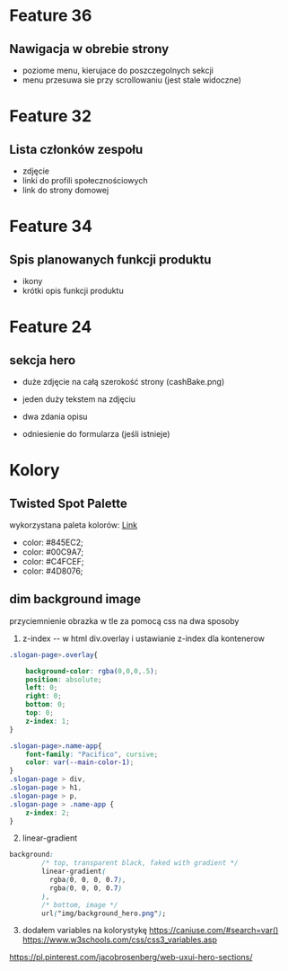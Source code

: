 # Feature 36

## Nawigacja w obrebie strony

- poziome menu, kierujace do poszczegolnych sekcji
- menu przesuwa sie przy scrollowaniu (jest stale widoczne)

# Feature 32

## Lista członków zespołu

- zdjęcie
- linki do profili społecznościowych
- link do strony domowej

# Feature 34

## Spis planowanych funkcji produktu

- ikony
- krótki opis funkcji produktu

# Feature 24
## sekcja hero

 - duże zdjęcie na całą szerokość strony (cashBake.png)

 - jeden duży tekstem na zdjęciu

 - dwa zdania opisu

 - odniesienie do formularza (jeśli istnieje)

# Kolory
## Twisted Spot Palette

wykorzystana paleta kolorów: [Link](https://mycolor.space/?hex=%23845EC2&sub=1)

- color: #845EC2;
- color: #00C9A7;
- color: #C4FCEF;
- color: #4D8076;

## dim background image
przyciemnienie obrazka w tle za pomocą css na dwa sposoby

1. z-index -- w html div.overlay i ustawianie z-index dla kontenerow

```` css
.slogan-page>.overlay{

    background-color: rgba(0,0,0,.5);
    position: absolute;
    left: 0;
    right: 0;
    bottom: 0;
    top: 0;
    z-index: 1;
}

.slogan-page>.name-app{
    font-family: "Pacifico", cursive;
    color: var(--main-color-1);
}
.slogan-page > div,
.slogan-page > h1,
.slogan-page > p,
.slogan-page > .name-app {
    z-index: 2;
}
````

2. linear-gradient

``` css
background:
        /* top, transparent black, faked with gradient */ 
        linear-gradient(
          rgba(0, 0, 0, 0.7), 
          rgba(0, 0, 0, 0.7)
        ),
        /* bottom, image */
        url("img/background_hero.png");
````


3. dodałem variables na kolorystykę
https://caniuse.com/#search=var()
https://www.w3schools.com/css/css3_variables.asp


https://pl.pinterest.com/jacobrosenberg/web-uxui-hero-sections/
